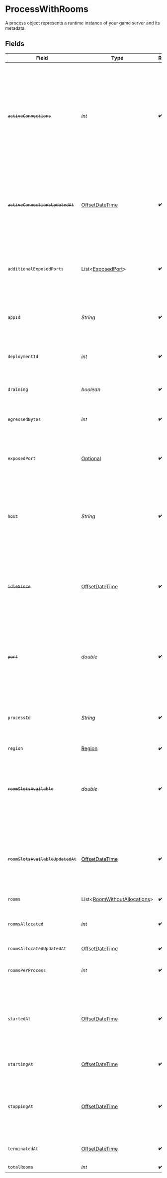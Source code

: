 # ProcessWithRooms

A process object represents a runtime instance of your game server and its metadata.


## Fields

| Field                                                                                                                                                                          | Type                                                                                                                                                                           | Required                                                                                                                                                                       | Description                                                                                                                                                                    | Example                                                                                                                                                                        |
| ------------------------------------------------------------------------------------------------------------------------------------------------------------------------------ | ------------------------------------------------------------------------------------------------------------------------------------------------------------------------------ | ------------------------------------------------------------------------------------------------------------------------------------------------------------------------------ | ------------------------------------------------------------------------------------------------------------------------------------------------------------------------------ | ------------------------------------------------------------------------------------------------------------------------------------------------------------------------------ |
| ~~`activeConnections`~~                                                                                                                                                        | *int*                                                                                                                                                                          | :heavy_check_mark:                                                                                                                                                             | : warning: ** DEPRECATED **: This will be removed in a future release, please migrate away from it as soon as possible.<br/><br/>Tracks the number of active connections to a process. | 10                                                                                                                                                                             |
| ~~`activeConnectionsUpdatedAt`~~                                                                                                                                               | [OffsetDateTime](https://docs.oracle.com/javase/8/docs/api/java/time/OffsetDateTime.html)                                                                                      | :heavy_check_mark:                                                                                                                                                             | : warning: ** DEPRECATED **: This will be removed in a future release, please migrate away from it as soon as possible.                                                        |                                                                                                                                                                                |
| `additionalExposedPorts`                                                                                                                                                       | List<[ExposedPort](../../models/shared/ExposedPort.md)>                                                                                                                        | :heavy_check_mark:                                                                                                                                                             | N/A                                                                                                                                                                            | [<br/>{<br/>"host": "1.proxy.hathora.dev",<br/>"name": "debug",<br/>"port": 72941,<br/>"transportType": "tcp"<br/>}<br/>]                                                      |
| `appId`                                                                                                                                                                        | *String*                                                                                                                                                                       | :heavy_check_mark:                                                                                                                                                             | System generated unique identifier for an application.                                                                                                                         | app-af469a92-5b45-4565-b3c4-b79878de67d2                                                                                                                                       |
| `deploymentId`                                                                                                                                                                 | *int*                                                                                                                                                                          | :heavy_check_mark:                                                                                                                                                             | System generated id for a deployment. Increments by 1.                                                                                                                         | 1                                                                                                                                                                              |
| `draining`                                                                                                                                                                     | *boolean*                                                                                                                                                                      | :heavy_check_mark:                                                                                                                                                             | Process in drain will not accept any new rooms.                                                                                                                                |                                                                                                                                                                                |
| `egressedBytes`                                                                                                                                                                | *int*                                                                                                                                                                          | :heavy_check_mark:                                                                                                                                                             | Measures network traffic leaving the process in bytes.                                                                                                                         | 435                                                                                                                                                                            |
| `exposedPort`                                                                                                                                                                  | [Optional<ProcessWithRoomsExposedPort>](../../models/shared/ProcessWithRoomsExposedPort.md)                                                                                    | :heavy_check_mark:                                                                                                                                                             | N/A                                                                                                                                                                            | {<br/>"host": "1.proxy.hathora.dev",<br/>"name": "default",<br/>"port": 34567,<br/>"transportType": "tcp"<br/>}                                                                |
| ~~`host`~~                                                                                                                                                                     | *String*                                                                                                                                                                       | :heavy_check_mark:                                                                                                                                                             | : warning: ** DEPRECATED **: This will be removed in a future release, please migrate away from it as soon as possible.                                                        |                                                                                                                                                                                |
| ~~`idleSince`~~                                                                                                                                                                | [OffsetDateTime](https://docs.oracle.com/javase/8/docs/api/java/time/OffsetDateTime.html)                                                                                      | :heavy_check_mark:                                                                                                                                                             | : warning: ** DEPRECATED **: This will be removed in a future release, please migrate away from it as soon as possible.                                                        |                                                                                                                                                                                |
| ~~`port`~~                                                                                                                                                                     | *double*                                                                                                                                                                       | :heavy_check_mark:                                                                                                                                                             | : warning: ** DEPRECATED **: This will be removed in a future release, please migrate away from it as soon as possible.                                                        |                                                                                                                                                                                |
| `processId`                                                                                                                                                                    | *String*                                                                                                                                                                       | :heavy_check_mark:                                                                                                                                                             | System generated unique identifier to a runtime instance of your game server.                                                                                                  | cbfcddd2-0006-43ae-996c-995fff7bed2e                                                                                                                                           |
| `region`                                                                                                                                                                       | [Region](../../models/shared/Region.md)                                                                                                                                        | :heavy_check_mark:                                                                                                                                                             | N/A                                                                                                                                                                            |                                                                                                                                                                                |
| ~~`roomSlotsAvailable`~~                                                                                                                                                       | *double*                                                                                                                                                                       | :heavy_check_mark:                                                                                                                                                             | : warning: ** DEPRECATED **: This will be removed in a future release, please migrate away from it as soon as possible.                                                        |                                                                                                                                                                                |
| ~~`roomSlotsAvailableUpdatedAt`~~                                                                                                                                              | [OffsetDateTime](https://docs.oracle.com/javase/8/docs/api/java/time/OffsetDateTime.html)                                                                                      | :heavy_check_mark:                                                                                                                                                             | : warning: ** DEPRECATED **: This will be removed in a future release, please migrate away from it as soon as possible.                                                        |                                                                                                                                                                                |
| `rooms`                                                                                                                                                                        | List<[RoomWithoutAllocations](../../models/shared/RoomWithoutAllocations.md)>                                                                                                  | :heavy_check_mark:                                                                                                                                                             | N/A                                                                                                                                                                            |                                                                                                                                                                                |
| `roomsAllocated`                                                                                                                                                               | *int*                                                                                                                                                                          | :heavy_check_mark:                                                                                                                                                             | Tracks the number of rooms that have been allocated to the process.                                                                                                            | 1                                                                                                                                                                              |
| `roomsAllocatedUpdatedAt`                                                                                                                                                      | [OffsetDateTime](https://docs.oracle.com/javase/8/docs/api/java/time/OffsetDateTime.html)                                                                                      | :heavy_check_mark:                                                                                                                                                             | N/A                                                                                                                                                                            |                                                                                                                                                                                |
| `roomsPerProcess`                                                                                                                                                              | *int*                                                                                                                                                                          | :heavy_check_mark:                                                                                                                                                             | Governs how many [rooms](https://hathora.dev/docs/concepts/hathora-entities#room) can be scheduled in a process.                                                               | 3                                                                                                                                                                              |
| `startedAt`                                                                                                                                                                    | [OffsetDateTime](https://docs.oracle.com/javase/8/docs/api/java/time/OffsetDateTime.html)                                                                                      | :heavy_check_mark:                                                                                                                                                             | When the process bound to the specified port. We use this to determine when we should start billing.                                                                           |                                                                                                                                                                                |
| `startingAt`                                                                                                                                                                   | [OffsetDateTime](https://docs.oracle.com/javase/8/docs/api/java/time/OffsetDateTime.html)                                                                                      | :heavy_check_mark:                                                                                                                                                             | When the process started being provisioned.                                                                                                                                    |                                                                                                                                                                                |
| `stoppingAt`                                                                                                                                                                   | [OffsetDateTime](https://docs.oracle.com/javase/8/docs/api/java/time/OffsetDateTime.html)                                                                                      | :heavy_check_mark:                                                                                                                                                             | When the process is issued to stop. We use this to determine when we should stop billing.                                                                                      |                                                                                                                                                                                |
| `terminatedAt`                                                                                                                                                                 | [OffsetDateTime](https://docs.oracle.com/javase/8/docs/api/java/time/OffsetDateTime.html)                                                                                      | :heavy_check_mark:                                                                                                                                                             | When the process has been terminated.                                                                                                                                          |                                                                                                                                                                                |
| `totalRooms`                                                                                                                                                                   | *int*                                                                                                                                                                          | :heavy_check_mark:                                                                                                                                                             | N/A                                                                                                                                                                            |                                                                                                                                                                                |